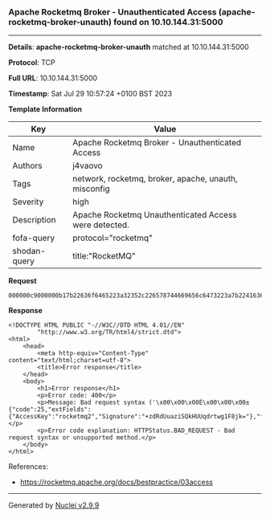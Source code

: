 ### Apache Rocketmq Broker - Unauthenticated Access (apache-rocketmq-broker-unauth) found on 10.10.144.31:5000

----
**Details**: **apache-rocketmq-broker-unauth** matched at 10.10.144.31:5000

**Protocol**: TCP

**Full URL**: 10.10.144.31:5000

**Timestamp**: Sat Jul 29 10:57:24 +0100 BST 2023

**Template Information**

| Key | Value |
| --- | --- |
| Name | Apache Rocketmq Broker - Unauthenticated Access |
| Authors | j4vaovo |
| Tags | network, rocketmq, broker, apache, unauth, misconfig |
| Severity | high |
| Description | Apache Rocketmq Unauthenticated Access were detected.<br> |
| fofa-query | protocol="rocketmq" |
| shodan-query | title:"RocketMQ" |

**Request**
```http
000000c9000000b17b22636f6465223a32352c226578744669656c6473223a7b224163636573734b6579223a22726f636b65746d7132222c225369676e6174757265223a222b7a6452645575617a6953516b4855557164727477673146386a6b3d227d2c22666c6167223a302c226c616e6775616765223a224a415641222c226f7061717565223a302c2273657269616c697a655479706543757272656e74525043223a224a534f4e222c2276657273696f6e223a3433337d746573745f6b65793d746573745f76616c75650a0a
```

**Response**
```http
<!DOCTYPE HTML PUBLIC "-//W3C//DTD HTML 4.01//EN"
        "http://www.w3.org/TR/html4/strict.dtd">
<html>
    <head>
        <meta http-equiv="Content-Type" content="text/html;charset=utf-8">
        <title>Error response</title>
    </head>
    <body>
        <h1>Error response</h1>
        <p>Error code: 400</p>
        <p>Message: Bad request syntax ('\x00\x00\x00É\x00\x00\x00±{"code":25,"extFields":{"AccessKey":"rocketmq2","Signature":"+zdRdUuaziSQkHUUqdrtwg1F8jk="},"flag":0,"language":"JAVA","opaque":0,"serializeTypeCurrentRPC":"JSON","version":433}test_key=test_value').</p>
        <p>Error code explanation: HTTPStatus.BAD_REQUEST - Bad request syntax or unsupported method.</p>
    </body>
</html>

```

References: 
- https://rocketmq.apache.org/docs/bestpractice/03access

----

Generated by [Nuclei v2.9.9](https://github.com/projectdiscovery/nuclei)